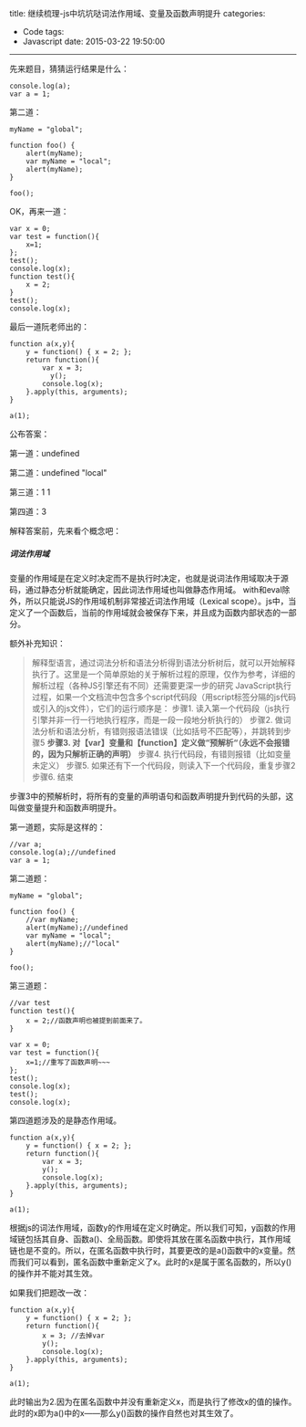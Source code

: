 title: 继续梳理-js中坑坑哒词法作用域、变量及函数声明提升
categories:
  - Code
tags:
  - Javascript
date: 2015-03-22 19:50:00
---
先来题目，猜猜运行结果是什么：
```
console.log(a);
var a = 1;
```
<!-- more -->
第二道：
```
myName = "global";
 
function foo() {
    alert(myName);
    var myName = "local";
    alert(myName);
}
 
foo();
```
OK，再来一道：
```
var x = 0;
var test = function(){
    x=1;
};
test();
console.log(x);
function test(){
    x = 2;
}
test();
console.log(x);
```
最后一道阮老师出的：
```
function a(x,y){
    y = function() { x = 2; };
    return function(){
  	    var x = 3;
	      y();
   	    console.log(x);
    }.apply(this, arguments);
}
 
a(1);
```

公布答案：

第一道：undefined

第二道：undefined  "local"

第三道：1 1

第四道：3

解释答案前，先来看个概念吧：

##### 词法作用域

变量的作用域是在定义时决定而不是执行时决定，也就是说词法作用域取决于源码，通过静态分析就能确定，因此词法作用域也叫做静态作用域。 with和eval除外，所以只能说JS的作用域机制非常接近词法作用域（Lexical scope）。js中，当定义了一个函数后，当前的作用域就会被保存下来，并且成为函数内部状态的一部分。

额外补充知识：

>解释型语言，通过词法分析和语法分析得到语法分析树后，就可以开始解释执行了。这里是一个简单原始的关于解析过程的原理，仅作为参考，详细的解析过程（各种JS引擎还有不同）还需要更深一步的研究
JavaScript执行过程，如果一个文档流中包含多个script代码段（用script标签分隔的js代码或引入的js文件），它们的运行顺序是：
步骤1. 读入第一个代码段（js执行引擎并非一行一行地执行程序，而是一段一段地分析执行的）
步骤2. 做词法分析和语法分析，有错则报语法错误（比如括号不匹配等），并跳转到步骤5
**步骤3. 对【var】变量和【function】定义做“预解析“（永远不会报错的，因为只解析正确的声明）**
步骤4. 执行代码段，有错则报错（比如变量未定义）
步骤5. 如果还有下一个代码段，则读入下一个代码段，重复步骤2
步骤6. 结束

步骤3中的预解析时，将所有的变量的声明语句和函数声明提升到代码的头部，这叫做变量提升和函数声明提升。

第一道题，实际是这样的：
```
//var a;
console.log(a);//undefined
var a = 1;
```
第二道题：
```
myName = "global";
 
function foo() {
    //var myName;
    alert(myName);//undefined
    var myName = "local";
    alert(myName);//"local"
}
 
foo();
```
第三道题：
```
//var test
function test(){
    x = 2;//函数声明也被提到前面来了。
}

var x = 0;
var test = function(){
    x=1;//重写了函数声明~~~
};
test();
console.log(x);
test();
console.log(x);
```
第四道题涉及的是静态作用域。
```
function a(x,y){
    y = function() { x = 2; };
    return function(){
        var x = 3;
        y();
        console.log(x);
    }.apply(this, arguments);
}
 
a(1);
```

根据js的词法作用域，函数y的作用域在定义时确定。所以我们可知，y函数的作用域链包括其自身、函数a()、全局函数。即使将其放在匿名函数中执行，其作用域链也是不变的。所以，在匿名函数中执行时，其要更改的是a()函数中的x变量。然而我们可以看到，匿名函数中重新定义了x。此时的x是属于匿名函数的，所以y()的操作并不能对其生效。

如果我们把题改一改：
```
function a(x,y){
    y = function() { x = 2; };
    return function(){
        x = 3; //去掉var
        y();
        console.log(x);
    }.apply(this, arguments);
}
 
a(1);
```

此时输出为2.因为在匿名函数中并没有重新定义x，而是执行了修改x的值的操作。此时的x即为a()中的x——那么y()函数的操作自然也对其生效了。
